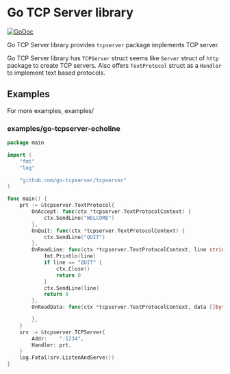 # Go TCP Server library

[![GoDoc](https://godoc.org/github.com/go-tcpserver/tcpserver?status.svg)](https://godoc.org/github.com/go-tcpserver/tcpserver)

Go TCP Server library provides `tcpserver` package implements TCP server.

Go TCP Server library has `TCPServer` struct
seems like `Server` struct of `http` package to create TCP servers. Also offers
`TextProtocol` struct as a `Handler` to implement text based protocols.

## Examples

For more examples, examples/

### examples/go-tcpserver-echoline

```go
package main

import (
	"fmt"
	"log"

	"github.com/go-tcpserver/tcpserver"
)

func main() {
	prt := &tcpserver.TextProtocol{
		OnAccept: func(ctx *tcpserver.TextProtocolContext) {
			ctx.SendLine("WELCOME")
		},
		OnQuit: func(ctx *tcpserver.TextProtocolContext) {
			ctx.SendLine("QUIT")
		},
		OnReadLine: func(ctx *tcpserver.TextProtocolContext, line string) int {
			fmt.Println(line)
			if line == "QUIT" {
				ctx.Close()
				return 0
			}
			ctx.SendLine(line)
			return 0
		},
		OnReadData: func(ctx *tcpserver.TextProtocolContext, data []byte) {

		},
	}
	srv := &tcpserver.TCPServer{
		Addr:    ":1234",
		Handler: prt,
	}
	log.Fatal(srv.ListenAndServe())
}

```

